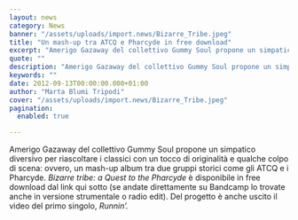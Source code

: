 ```yaml
---
layout: news
category: News
banner: "/assets/uploads/import.news/Bizarre_Tribe.jpeg"
title: "Un mash-up tra ATCQ e Pharcyde in free download"
excerpt: "Amerigo Gazaway del collettivo Gummy Soul propone un simpatico diversivo per riascoltare i classici con un tocco di originalità e qualche colpo di scena: ovvero, un mash-up album tra due gruppi storici come gli ATCQ e i Pharcyde. Bizarre tribe: a Quest to the Pharcyde è disponibile in free download dal link qui sotto (se [&hellip"
quote: ""
description: "Amerigo Gazaway del collettivo Gummy Soul propone un simpatico diversivo per riascoltare i classici con un tocco di originalità e qualche colpo di scena: ovvero, un mash-up album tra due gruppi storici come gli ATCQ e i Pharcyde. Bizarre tribe: a Quest to the Pharcyde è disponibile in free download dal link qui sotto (se [&hellip"
keywords: ""
date: 2012-09-13T00:00:00.000+01:00
author: "Marta Blumi Tripodi"
cover: "/assets/uploads/import.news/Bizarre_Tribe.jpeg"
pagination:
  enabled: true

---
```


Amerigo Gazaway del collettivo Gummy Soul propone un simpatico diversivo per riascoltare i classici con un tocco di originalità e qualche colpo di scena: ovvero, un mash-up album tra due gruppi storici come gli ATCQ e i Pharcyde. _Bizarre tribe: a Quest to the Pharcyde_ è disponibile in free download dal link qui sotto (se andate direttamente su Bandcamp lo trovate anche in versione strumentale o radio edit). Del progetto è anche uscito il video del primo singolo, _Runnin’._  
  